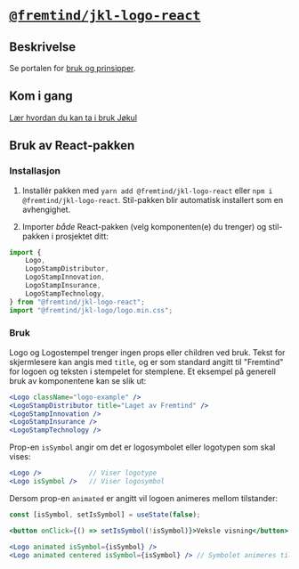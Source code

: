 # [`@fremtind/jkl-logo-react`](https://jokul.fremtind.no/komponenter/logo)

## Beskrivelse

Se portalen for [bruk og prinsipper](https://jokul.fremtind.no/komponenter/logo).

## Kom i gang

[Lær hvordan du kan ta i bruk Jøkul](https://jokul.fremtind.no/developer/getting-started/)

## Bruk av React-pakken

### Installasjon

1. Installér pakken med `yarn add @fremtind/jkl-logo-react` eller `npm i @fremtind/jkl-logo-react`. Stil-pakken blir automatisk installert som en avhengighet.

2. Importer _både_ React-pakken (velg komponenten(e) du trenger) og stil-pakken i prosjektet ditt:

```js
import {
    Logo,
    LogoStampDistributor,
    LogoStampInnovation,
    LogoStampInsurance,
    LogoStampTechnology,
} from "@fremtind/jkl-logo-react";
import "@fremtind/jkl-logo/logo.min.css";
```

### Bruk

Logo og Logostempel trenger ingen props eller children ved bruk. Tekst for skjermlesere kan angis med `title`, og er som standard angitt til "Fremtind" for logoen og teksten i stempelet for stemplene. Et eksempel på generell bruk av komponentene kan se slik ut:

```jsx
<Logo className="logo-example" />
<LogoStampDistributor title="Laget av Fremtind" />
<LogoStampInnovation />
<LogoStampInsurance />
<LogoStampTechnology />
```

Prop-en `isSymbol` angir om det er logosymbolet eller logotypen som skal vises:

```jsx
<Logo />            // Viser logotype
<Logo isSymbol />   // Viser logosymbol
```

Dersom prop-en `animated` er angitt vil logoen animeres mellom tilstander:

```jsx
const [isSymbol, setIsSymbol] = useState(false);

<button onClick={() => setIsSymbol(!isSymbol)}>Veksle visning</button>

<Logo animated isSymbol={isSymbol} />
<Logo animated centered isSymbol={isSymbol} /> // Symbolet animeres til midten
```
